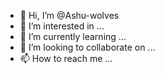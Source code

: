 - 👋 Hi, I’m @Ashu-wolves
- 👀 I’m interested in ...
- 🌱 I’m currently learning ...
- 💞️ I’m looking to collaborate on ...
- 📫 How to reach me ...

<!---
Ashu-wolves/Ashu-wolves is a ✨ special ✨ repository because its `README.md` (this file) appears on your GitHub profile.
You can click the Preview link to take a look at your changes.
--->
